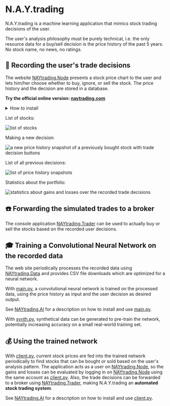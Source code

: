 # N.A.Y.trading #
N.A.Y.trading is a machine learning application that mimics stock trading decisions of the user. 

The user's analysis philosophy must be purely technical, i.e. the only resource data for a buy/sell decision is the price history of the past 5 years. No stock name, no news, no ratings.

## :pencil: Recording the user's trade decisions ##
The website [NAYtrading.Node](NAYtrading.Node) presents a stock price chart to the user and lets him/her choose whether to buy, ignore, or sell the stock. The price history and the decision are stored in a database. 

**Try the official online version: [naytrading.com](http://naytrading.com)**

<details>
<summary>How to install</summary>

NAYtrading.Node needs a stock data provider to work as expected. This repository includes an example plugin in [NAYtrading.Node.Providers](NAYtrading.Node.Providers) that can be used to quick start the development of such a provider.

```sh
# install tools
root@host:~$ apt-get install sudo
root@host:~$ apt-get install curl
root@host:~$ apt-get install git

# install nodejs
root@host:~$ curl -sL https://deb.nodesource.com/setup_8.x | bash
root@host:~$ apt-get install -y nodejs
root@host:~$ apt-get install -y build-essential
root@host:~$ npm i -g sequelize-cli
root@host:~$ npm i -g node-autostart

# install mysql
root@host:~$ apt-get install mysql-server
root@host:~$ mysql_secure_installation
root@host:~$ mysql -u root -p
[press enter on password prompt]
MariaDB [(none)]> create database naytrading;
MariaDB [(none)]> create user 'naytrading'@'localhost' identified by 'naytrading';
MariaDB [(none)]> grant all on naytrading.* to 'naytrading' identified by 'naytrading';
[Ctrl+C]

# install python 3.x
root@host:~$ apt-get install python3
root@host:~$ apt-get install python3-pip
root@host:~$ pip3 install --upgrade pip
root@host:~$ pip3 install argparse
root@host:~$ pip3 install datetime
root@host:~$ pip3 install noise
root@host:~$ pip3 install numpy

# redirect port 80 to 5000 and 443 to 5001 (or setup a reverse proxy)
root@host:~$ apt-get install iptables-persistent
root@host:~$ iptables -t nat -I PREROUTING -p tcp --dport 80 -j REDIRECT --to-port 5000
root@host:~$ iptables -t nat -I PREROUTING -p tcp --dport 443 -j REDIRECT --to-port 5001
root@host:~$ iptables-save > /etc/iptables/rules.v4

# create user
root@host:~$ adduser naytrading
[enter secure password]
[leave details empty]
naytrading@host:~$ su naytrading
naytrading@host:/root$ cd ~

# setup naytrading
naytrading@host:~$ git clone https://github.com/chrwoizi/naytrading.git
naytrading@host:~$ cd naytrading
naytrading@host:~/naytrading$ cd NAYtrading.Node
naytrading@host:~/naytrading/NAYtrading.Node$ npm install
naytrading@host:~/naytrading/NAYtrading.Node$ cd app/config
naytrading@host:~/naytrading/NAYtrading.Node/app/config$ cp config.mandatory.json config.json
naytrading@host:~/naytrading/NAYtrading.Node/app/config$ cp database.mandatory.json database.json
naytrading@host:~/naytrading/NAYtrading.Node/app/config$ vi config.json
[set production.export_token to a secret value of your choice]
[set production.import_token to a secret value of your choice]
[set production.admin_user to your email address]
[set production.proxy if you access the web through a proxy]
[set python to your python executable, e.g. python3]
[add your custom stock data provider envconfig to the include array, e.g. "../../../NAYtrading.Node.Providers/config/envconfig"]
:wq
naytrading@host:~/naytrading/NAYtrading.Node/app/config$ cd ../..
naytrading@host:~/naytrading/NAYtrading.Node$ chmod +x dbmigrate.sh
naytrading@host:~/naytrading/NAYtrading.Node$ chmod +x production.sh
naytrading@host:~/naytrading/NAYtrading.Node$ chmod +x upgrade_production.sh
naytrading@host:~/naytrading/NAYtrading.Node$ ./dbmigrate.sh

# run naytrading
naytrading@host:~/naytrading/NAYtrading.Node$ autostart enable -n "naytrading" -p "/home/naytrading/naytrading/NAYtrading.Node" -c "./production.sh"
naytrading@host:~/naytrading/NAYtrading.Node$ ./production.sh &

# back to root
naytrading@host:~/naytrading/NAYtrading.Node$ exit

# optional: activate HTTPS using letsencrypt.org

# if using Debian 8 (otherwise follow the instructions on https://certbot.eff.org)
root@host:~$ echo deb http://ftp.debian.org/debian jessie-backports main>/etc/apt/sources.list.d/jessie-backports.list
root@host:~$ apt-get update
root@host:~$ apt-get install certbot -t jessie-backports

# register with letsencrypt
root@host:~$ su naytrading
naytrading@host:~/naytrading/NAYtrading.Node$ certbot certonly --config-dir=./letsencrypt/config --logs-dir=./letsencrypt/logs --work-dir=./letsencrypt/work-dir
[select the webroot method]
[enter your email address]
[read and agree to the terms of service]
[enter your domain name]
[select enter a new webroot]
[enter the web root /home/naytrading/naytrading/NAYtrading.Node/static]

# link the certificate
naytrading@host:~/naytrading/NAYtrading.Node$ ln -s ./letsencrypt/config/live/[YOUR DOMAIN]/privkey.pem ./keys/privkey.pem
naytrading@host:~/naytrading/NAYtrading.Node$ ln -s ./letsencrypt/config/live/[YOUR DOMAIN]/cert.pem ./keys/cert.pem
naytrading@host:~/naytrading/NAYtrading.Node$ ln -s ./letsencrypt/config/live/[YOUR DOMAIN]/chain.pem ./keys/chain.pem

# enable https
naytrading@host:~/naytrading/NAYtrading.Node$ vi app/config/config.json
[add a new line] "https_enabled": true
:wq
naytrading@host:~/naytrading/NAYtrading.Node$ killall production.sh
naytrading@host:~/naytrading/NAYtrading.Node$ killall node
naytrading@host:~/naytrading/NAYtrading.Node$ ./production.sh &
```
</details><p></p>

List of stocks:

![list of stocks](Documentation/NAYtrading.instruments.png "list of stocks")

Making a new decision:

![a new price history snapshot of a previously bought stock with trade decision buttons](Documentation/NAYtrading.snapshot.png "a new price history snapshot of a previously bought stock with trade decision buttons")

List of all previous decisions:

![list of price history snapshots](Documentation/NAYtrading.snapshots.png "list of decisions") 

Statistics about the portfolio:

![statistics about gains and losses over the recorded trade decisions](Documentation/NAYtrading.stats.png "statistics about gains and losses over the recorded trade decisions")

## :telephone: Forwarding the simulated trades to a broker ##

The console application [NAYtrading.Trader](NAYtrading.Trader) can be used to actually buy or sell the stocks based on the recorded user decisions.

## :mortar_board: Training a Convolutional Neural Network on the recorded data ##

The web site periodically processes the recorded data using [NAYtrading.Data](NAYtrading.Data) and provides CSV file downloads which are optimized for a neural network.

With [main.py](NAYtrading.AI/src/main.py), a convolutional neural network is trained on the processed data, using the price history as input and the user decision as desired output. 

See [NAYtrading.AI](NAYtrading.AI) for a description on how to install and use [main.py](NAYtrading.AI/src/main.py).

With [synth.py](NAYtrading.AI/src/synth.py), synthetical data can be generated to pre-train the network, potentially increasing accuracy on a small real-world training set.

## :moneybag: Using the trained network ##

With [client.py](NAYtrading.AI/src/client.py), current stock prices are fed into the trained network periodically to find stocks that can be bought or sold based on the user's analysis pattern. The application acts as a user on [NAYtrading.Node](NAYtrading.Node), so the gains and losses can be evaluated by logging in on [NAYtrading.Node](NAYtrading.Node) using the same account as [client.py](NAYtrading.AI/src/client.py). Also, the trade decisions can be forwarded to a broker using [NAYtrading.Trader](NAYtrading.Trader), making N.A.Y.trading an **automated stock trading system**. 

See [NAYtrading.AI](NAYtrading.AI) for a description on how to install and use [client.py](NAYtrading.AI/src/client.py).
